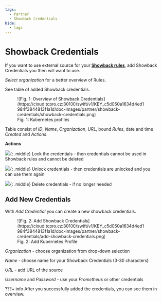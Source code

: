 ```yaml
---
tags:
  - Partner
  - Showback Credentials
hide:
  - tags
---
```


# **Showback Credentials**

If you want to use external source for your [**Showback rules**](../showback-rules), add Showback Credentials you then will want to use.

*Select organization* for a better overview of Rules.

See table of added Showback credentials.

<figure markdown>
  ![Fig. 1: Overview of Showback Credentials](https://cloud.tcpro.cz:30100/swift/v1/KEY_c5d050a1634d4ed1984f3844813f1a1d/doc-images/partner/showback-credentials/showback-credentials.png)
  <figcaption>Fig. 1: Kubernetes profiles</figcaption>
</figure>

Table consist of *ID*, *Name*, *Organization*, *URL*, bound *Rules*, date and time *Created* and *Actions*.


**Actions**

![](https://cloud.tcpro.cz:30100/swift/v1/KEY_c5d050a1634d4ed1984f3844813f1a1d/doc-images/icons/lock.png){: .middle} Lock the credentials - then credentials cannot be used in Showback rules and cannot be deleted

![](https://cloud.tcpro.cz:30100/swift/v1/KEY_c5d050a1634d4ed1984f3844813f1a1d/doc-images/icons/unlock.png){: .middle} Unlock credentials - then credentials are unlocked and you can use them again

![](https://cloud.tcpro.cz:30100/swift/v1/KEY_c5d050a1634d4ed1984f3844813f1a1d/doc-images/icons/delete.png){: .middle} Delete credentials - if no longer needed


## **Add New Credentials**

With *Add Credential* you can create a new showback credentials.

<figure markdown>
  ![Fig. 2: Add Showback Credentials](https://cloud.tcpro.cz:30100/swift/v1/KEY_c5d050a1634d4ed1984f3844813f1a1d/doc-images/partner/showback-credentials/add-showback-credentials.png)
  <figcaption>Fig. 2: Add Kubernetes Profile</figcaption>
</figure>


*Organization* - choose organization from drop-down selection

*Name* - choose name for your Showback Credentials (3-30 characters)

*URL* - add URL of the source

*Username* and *Password* - use your *Prometheus* or other credentials

???+ info
    After you successfully added the credentials, you can see them in overview.

